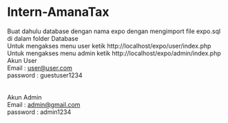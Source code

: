 # Intern-AmanaTax
Buat dahulu database dengan nama expo dengan mengimport file expo.sql di dalam folder Database
<br/>
Untuk mengakses menu user ketik http://localhost/expo/user/index.php <br/>
Untuk mengakses menu admin ketik http://localhost/expo/admin/index.php
<br/>
Akun User<br/>
Email : user@user.com <br/>
password : guestuser1234
<br/><br/><br/>
Akun Admin<br/>
Email : admin@gmail.com<br/>
password : admin1234
